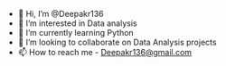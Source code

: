 - 👋 Hi, I’m @Deepakr136
- 👀 I’m interested in Data analysis
- 🌱 I’m currently learning Python
- 💞️ I’m looking to collaborate on Data Analysis projects
- 📫 How to reach me - Deepakr136@gmail.com

<!---
Deepakr136/Deepakr136 is a ✨ special ✨ repository because its `README.md` (this file) appears on your GitHub profile.
You can click the Preview link to take a look at your changes.
--->
